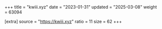 +++
title = "kwiii.xyz"
date = "2023-01-31"
updated = "2025-03-08"
weight = 63094

[extra]
source = "https://kwiii.xyz"
ratio = 11
size = 62
+++
